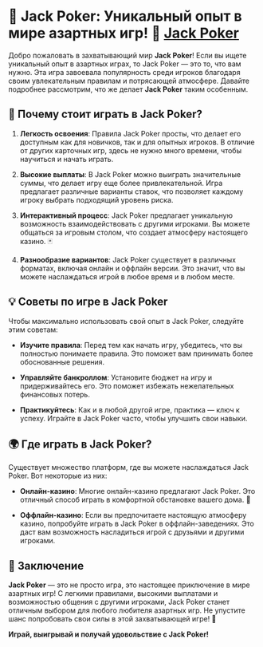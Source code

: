 # 🎲 Jack Poker: Уникальный опыт в мире азартных игр! 🎰 [Jack Poker](https://go.jack-full.com/go/y8i9jgzc)

Добро пожаловать в захватывающий мир **Jack Poker**! Если вы ищете уникальный опыт в азартных играх, то Jack Poker — это то, что вам нужно. Эта игра завоевала популярность среди игроков благодаря своим увлекательным правилам и потрясающей атмосфере. Давайте подробнее рассмотрим, что же делает **Jack Poker** таким особенным.

## 🌟 Почему стоит играть в Jack Poker?

1. **Легкость освоения**: Правила Jack Poker просты, что делает его доступным как для новичков, так и для опытных игроков. В отличие от других карточных игр, здесь не нужно много времени, чтобы научиться и начать играть.

2. **Высокие выплаты**: В Jack Poker можно выиграть значительные суммы, что делает игру еще более привлекательной. Игра предлагает различные варианты ставок, что позволяет каждому игроку выбрать подходящий уровень риска.

3. **Интерактивный процесс**: Jack Poker предлагает уникальную возможность взаимодействовать с другими игроками. Вы можете общаться за игровым столом, что создает атмосферу настоящего казино. 🃏

4. **Разнообразие вариантов**: Jack Poker существует в различных форматах, включая онлайн и оффлайн версии. Это значит, что вы можете наслаждаться игрой в любое время и в любом месте.

## 💡 Советы по игре в Jack Poker

Чтобы максимально использовать свой опыт в Jack Poker, следуйте этим советам:

- **Изучите правила**: Перед тем как начать игру, убедитесь, что вы полностью понимаете правила. Это поможет вам принимать более обоснованные решения.

- **Управляйте банкроллом**: Установите бюджет на игру и придерживайтесь его. Это поможет избежать нежелательных финансовых потерь.

- **Практикуйтесь**: Как и в любой другой игре, практика — ключ к успеху. Играйте в Jack Poker часто, чтобы улучшить свои навыки.

## 🌍 Где играть в Jack Poker?

Существует множество платформ, где вы можете наслаждаться Jack Poker. Вот некоторые из них:

- **Онлайн-казино**: Многие онлайн-казино предлагают Jack Poker. Это отличный способ играть в комфортной обстановке вашего дома. 🎉

- **Оффлайн-казино**: Если вы предпочитаете настоящую атмосферу казино, попробуйте играть в Jack Poker в оффлайн-заведениях. Это даст вам возможность насладиться игрой с друзьями и другими игроками.

## 🎉 Заключение

**Jack Poker** — это не просто игра, это настоящее приключение в мире азартных игр! С легкими правилами, высокими выплатами и возможностью общения с другими игроками, Jack Poker станет отличным выбором для любого любителя азартных игр. Не упустите шанс попробовать свои силы в этой захватывающей игре! 💸

**Играй, выигрывай и получай удовольствие с Jack Poker!**
